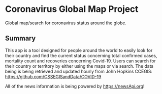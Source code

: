 # Coronavirus Global Map Project
Global map/search for coronavirus status around the globe.
## Summary
This app is a tool designed for people around the world to easily look for their country and find the current status concerning total confirmed cases, mortality count and recoveries concerning Covid-19. Users can search for their country or territory by either using the maps or via search. The data being is being retrieved and updated hourly from John Hopkins CCEGIS: https://github.com/CSSEGISandData/COVID-19

All of the news information is being powered by https://newsApi.org!
